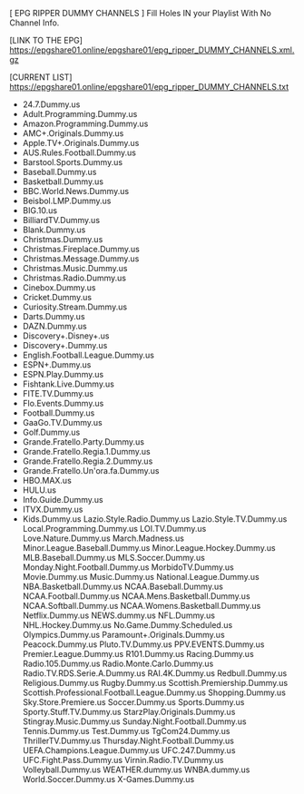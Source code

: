[ EPG RIPPER DUMMY CHANNELS ]
Fill Holes IN your Playlist With No Channel Info.

[LINK TO THE EPG]
https://epgshare01.online/epgshare01/epg_ripper_DUMMY_CHANNELS.xml.gz

[CURRENT LIST]
https://epgshare01.online/epgshare01/epg_ripper_DUMMY_CHANNELS.txt

- 24.7.Dummy.us
- Adult.Programming.Dummy.us
- Amazon.Programming.Dummy.us
- AMC+.Originals.Dummy.us
- Apple.TV+.Originals.Dummy.us
- AUS.Rules.Football.Dummy.us
- Barstool.Sports.Dummy.us
- Baseball.Dummy.us
- Basketball.Dummy.us
- BBC.World.News.Dummy.us
- Beisbol.LMP.Dummy.us
- BIG.10.us
- BilliardTV.Dummy.us
- Blank.Dummy.us
- Christmas.Dummy.us
- Christmas.Fireplace.Dummy.us
- Christmas.Message.Dummy.us
- Christmas.Music.Dummy.us
- Christmas.Radio.Dummy.us
- Cinebox.Dummy.us
- Cricket.Dummy.us
- Curiosity.Stream.Dummy.us
- Darts.Dummy.us
- DAZN.Dummy.us
- Discovery+.Disney+.us
- Discovery+.Dummy.us
- English.Football.League.Dummy.us
- ESPN+.Dummy.us
- ESPN.Play.Dummy.us
- Fishtank.Live.Dummy.us
- FITE.TV.Dummy.us
- Flo.Events.Dummy.us
- Football.Dummy.us
- GaaGo.TV.Dummy.us
- Golf.Dummy.us
- Grande.Fratello.Party.Dummy.us
- Grande.Fratello.Regia.1.Dummy.us
- Grande.Fratello.Regia.2.Dummy.us
- Grande.Fratello.Un'ora.fa.Dummy.us
- HBO.MAX.us
- HULU.us
- Info.Guide.Dummy.us
- ITVX.Dummy.us
- Kids.Dummy.us
Lazio.Style.Radio.Dummy.us
Lazio.Style.TV.Dummy.us
Local.Programming.Dummy.us
LOI.TV.Dummy.us
Love.Nature.Dummy.us
March.Madness.us
Minor.League.Baseball.Dummy.us
Minor.League.Hockey.Dummy.us
MLB.Baseball.Dummy.us
MLS.Soccer.Dummy.us
Monday.Night.Football.Dummy.us
MorbidoTV.Dummy.us
Movie.Dummy.us
Music.Dummy.us
National.League.Dummy.us
NBA.Basketball.Dummy.us
NCAA.Baseball.Dummy.us
NCAA.Football.Dummy.us
NCAA.Mens.Basketball.Dummy.us
NCAA.Softball.Dummy.us
NCAA.Womens.Basketball.Dummy.us
Netflix.Dummy.us
NEWS.dummy.us
NFL.Dummy.us
NHL.Hockey.Dummy.us
No.Game.Dummy.Scheduled.us
Olympics.Dummy.us
Paramount+.Originals.Dummy.us
Peacock.Dummy.us
Pluto.TV.Dummy.us
PPV.EVENTS.Dummy.us
Premier.League.Dummy.us
R101.Dummy.us
Racing.Dummy.us
Radio.105.Dummy.us
Radio.Monte.Carlo.Dummy.us
Radio.TV.RDS.Serie.A.Dummy.us
RAI.4K.Dummy.us
Redbull.Dummy.us
Religious.Dummy.us
Rugby.Dummy.us
Scottish.Premiership.Dummy.us
Scottish.Professional.Football.League.Dummy.us
Shopping.Dummy.us
Sky.Store.Premiere.us
Soccer.Dummy.us
Sports.Dummy.us
Sporty.Stuff.TV.Dummy.us
StarzPlay.Originals.Dummy.us
Stingray.Music.Dummy.us
Sunday.Night.Football.Dummy.us
Tennis.Dummy.us
Test.Dummy.us
TgCom24.Dummy.us
ThrillerTV.Dummy.us
Thursday.Night.Football.Dummy.us
UEFA.Champions.League.Dummy.us
UFC.247.Dummy.us
UFC.Fight.Pass.Dummy.us
Virnin.Radio.TV.Dummy.us
Volleyball.Dummy.us
WEATHER.dummy.us
WNBA.dummy.us
World.Soccer.Dummy.us
X-Games.Dummy.us
